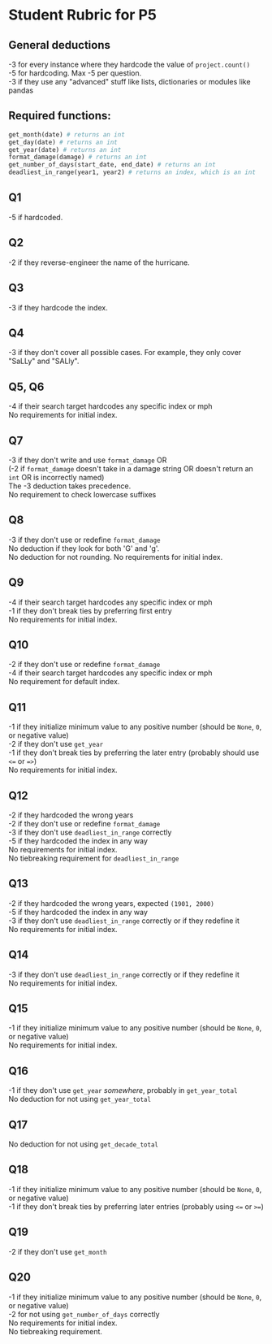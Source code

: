 # Student Rubric for P5

## General deductions
-3 for every instance where they hardcode the value of `project.count()`  
-5 for hardcoding. Max -5 per question.  
-3 if they use any "advanced" stuff like lists, dictionaries or modules like pandas

## Required functions:
```python
get_month(date) # returns an int
get_day(date) # returns an int
get_year(date) # returns an int
format_damage(damage) # returns an int
get_number_of_days(start_date, end_date) # returns an int
deadliest_in_range(year1, year2) # returns an index, which is an int
```

## Q1
-5 if hardcoded.

## Q2
-2 if they reverse-engineer the name of the hurricane.

## Q3
-3 if they hardcode the index.

## Q4
-3 if they don't cover all possible cases.
For example, they only cover "SaLLy" and "SALly".

## Q5, Q6
-4 if their search target hardcodes any specific index or mph  
No requirements for initial index.  


## Q7
-3 if they don't write and use `format_damage` OR  
(-2 if `format_damage` doesn't take in a damage string OR doesn't return an `int` OR is incorrectly named)  
The -3 deduction takes precedence.  
No requirement to check lowercase suffixes

## Q8
-3 if they don't use or redefine `format_damage`  
No deduction if they look for both 'G' and 'g'.  
No deduction for not rounding.
No requirements for initial index.  


## Q9
-4 if their search target hardcodes any specific index or mph  
-1 if they don't break ties by preferring first entry  
No requirements for initial index.  

## Q10
-2 if they don't use or redefine `format_damage`  
-4 if their search target hardcodes any specific index or mph  
No requirement for default index.

## Q11
-1 if they initialize minimum value to any positive number (should be `None`, `0`, or negative value)  \
-2 if they don't use `get_year`  
-1 if they don't break ties by preferring the later entry (probably should use `<=` or `=>`)  \
No requirements for initial index.  


## Q12
-2 if they hardcoded the wrong years  
-2 if they don't use or redefine `format_damage`  
-3 if they don't use `deadliest_in_range` correctly  
-5 if they hardcoded the index in any way  
No requirements for initial index.  
No tiebreaking requirement for `deadliest_in_range`  

## Q13
-2 if they hardcoded the wrong years, expected `(1901, 2000)`  
-5 if they hardcoded the index in any way  
-3 if they don't use `deadliest_in_range` correctly or if they redefine it  
No requirements for initial index.  

## Q14
-3 if they don't use `deadliest_in_range` correctly or if they redefine it  
No requirements for initial index.  

## Q15
-1 if they initialize minimum value to any positive number (should be `None`, `0`, or negative value)  \
No requirements for initial index.

## Q16
-1 if they don't use `get_year` *somewhere*, probably in `get_year_total`  
No deduction for not using `get_year_total`  

## Q17
No deduction for not using `get_decade_total`

## Q18
-1 if they initialize minimum value to any positive number (should be `None`, `0`, or negative value)  \
-1 if they don't break ties by preferring later entries (probably using `<=` or `>=`)

## Q19
-2 if they don't use `get_month`

## Q20
-1 if they initialize minimum value to any positive number (should be `None`, `0`, or negative value)  \
-2 for not using `get_number_of_days` correctly  
No requirements for initial index.  
No tiebreaking requirement.
